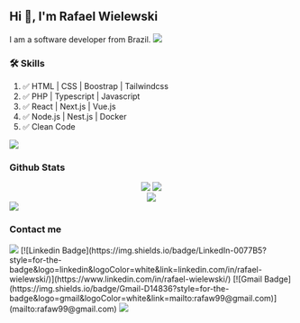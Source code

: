 ## Hi 👋, I'm Rafael Wielewski

I am a software developer from Brazil.
<img src="https://user-images.githubusercontent.com/73097560/115834477-dbab4500-a447-11eb-908a-139a6edaec5c.gif">

### 🛠️ Skills
 1. ✅ HTML | CSS | Boostrap | Tailwindcss
 2. ✅ PHP | Typescript | Javascript
 3. ✅ React | Next.js | Vue.js
 4. ✅ Node.js | Nest.js | Docker
 5. ✅ Clean Code
 <img src="https://user-images.githubusercontent.com/73097560/115834477-dbab4500-a447-11eb-908a-139a6edaec5c.gif">

### Github Stats
<div align="center">
<img src="https://github-readme-stats.vercel.app/api?username=rafaelwielewski&show_icons=true&theme=midnight-purple" />
<img src="https://github-readme-streak-stats.herokuapp.com/?user=rafaelwielewski&theme=midnight-purple"/>
</div>
<div align="center">
<img src="https://github-readme-stats.vercel.app/api/top-langs/?username=rafaelwielewski&theme=midnight-purple&layout=compact" />
</div>
<img src="https://user-images.githubusercontent.com/73097560/115834477-dbab4500-a447-11eb-908a-139a6edaec5c.gif">


### Contact me
<img src="https://user-images.githubusercontent.com/73097560/115834477-dbab4500-a447-11eb-908a-139a6edaec5c.gif">
[![Linkedin Badge](https://img.shields.io/badge/LinkedIn-0077B5?style=for-the-badge&logo=linkedin&logoColor=white&link=linkedin.com/in/rafael-wielewski/)](https://www.linkedin.com/in/rafael-wielewski/)
[![Gmail Badge](https://img.shields.io/badge/Gmail-D14836?style=for-the-badge&logo=gmail&logoColor=white&link=mailto:rafaw99@gmail.com)](mailto:rafaw99@gmail.com)
<img src="https://user-images.githubusercontent.com/73097560/115834477-dbab4500-a447-11eb-908a-139a6edaec5c.gif">
